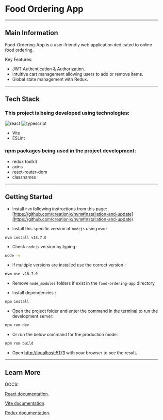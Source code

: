 # Food Ordering App

---

## Main Information

Food-Ordering-App is a user-friendly web application dedicated to online food ordering.

Key Features:

- JWT Authentication & Authorization.
- Intuitive cart management allowing users to add or remove items.
- Global state management with Redux.

---

## Tech Stack

### This project is being developed using technologies:

![react](https://img.shields.io/badge/React-18.2.0-f98f37)
![typescript](https://img.shields.io/badge/TypeScript-5.2.2-blue)

- Vite
- ESLint

### npm packages being used in the project development:

- redux toolkit
- axios
- react-router-dom
- classnames

---

## Getting Started

- Install `nvm` following instructions from this page: [https://github.com/creationix/nvm#installation-and-update](https://github.com/creationix/nvm#installation-and-update)

- Install this specific version of `nodejs` using `nvm` :

```bash
nvm install v18.7.0
```

- Check `nodejs` version by typing :

```bash
node -v
```

- If multiple versions are installed use the correct version :

```bash
nvm use v18.7.0
```

- Remove `node_modules` folders if exist in the `food-ordering-app` directory

- Install dependencies :

```bash
npm install
```

- Open the project folder and enter the command in the terminal to run the development server:

```bash
npm run dev
```

- Or run the below command for the production mode:

```bash
npm run build
```

- Open [http://localhost:5173](http://localhost:5173) with your browser to see the result.

---

## Learn More

DOCS:

[React documentation](https://react.dev/).

[Vite documentation](https://vitejs.dev/guide/).

[Redux documentation](https://redux.js.org/usage/).
